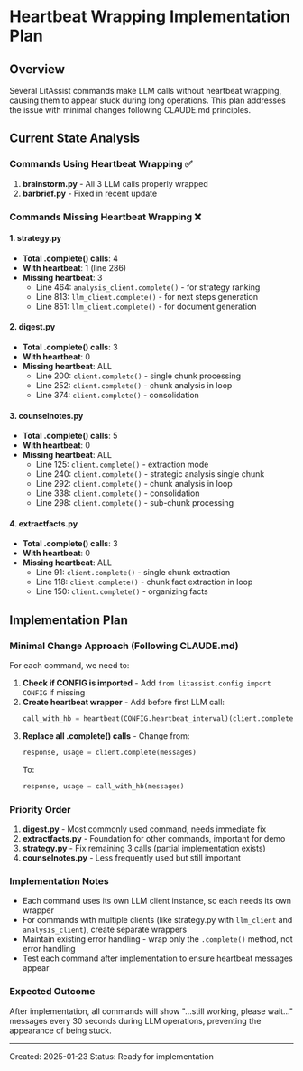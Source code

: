 # Heartbeat Wrapping Implementation Plan

## Overview
Several LitAssist commands make LLM calls without heartbeat wrapping, causing them to appear stuck during long operations. This plan addresses the issue with minimal changes following CLAUDE.md principles.

## Current State Analysis

### Commands Using Heartbeat Wrapping ✅
1. **brainstorm.py** - All 3 LLM calls properly wrapped
2. **barbrief.py** - Fixed in recent update

### Commands Missing Heartbeat Wrapping ❌

#### 1. strategy.py
- **Total .complete() calls**: 4
- **With heartbeat**: 1 (line 286)
- **Missing heartbeat**: 3
  - Line 464: `analysis_client.complete()` - for strategy ranking
  - Line 813: `llm_client.complete()` - for next steps generation
  - Line 851: `llm_client.complete()` - for document generation

#### 2. digest.py
- **Total .complete() calls**: 3
- **With heartbeat**: 0
- **Missing heartbeat**: ALL
  - Line 200: `client.complete()` - single chunk processing
  - Line 252: `client.complete()` - chunk analysis in loop
  - Line 374: `client.complete()` - consolidation

#### 3. counselnotes.py
- **Total .complete() calls**: 5
- **With heartbeat**: 0
- **Missing heartbeat**: ALL
  - Line 125: `client.complete()` - extraction mode
  - Line 240: `client.complete()` - strategic analysis single chunk
  - Line 292: `client.complete()` - chunk analysis in loop
  - Line 338: `client.complete()` - consolidation
  - Line 298: `client.complete()` - sub-chunk processing

#### 4. extractfacts.py
- **Total .complete() calls**: 3
- **With heartbeat**: 0
- **Missing heartbeat**: ALL
  - Line 91: `client.complete()` - single chunk extraction
  - Line 118: `client.complete()` - chunk fact extraction in loop
  - Line 150: `client.complete()` - organizing facts

## Implementation Plan

### Minimal Change Approach (Following CLAUDE.md)

For each command, we need to:

1. **Check if CONFIG is imported** - Add `from litassist.config import CONFIG` if missing
2. **Create heartbeat wrapper** - Add before first LLM call:
   ```python
   call_with_hb = heartbeat(CONFIG.heartbeat_interval)(client.complete)
   ```
3. **Replace all .complete() calls** - Change from:
   ```python
   response, usage = client.complete(messages)
   ```
   To:
   ```python
   response, usage = call_with_hb(messages)
   ```

### Priority Order

1. **digest.py** - Most commonly used command, needs immediate fix
2. **extractfacts.py** - Foundation for other commands, important for demo
3. **strategy.py** - Fix remaining 3 calls (partial implementation exists)
4. **counselnotes.py** - Less frequently used but still important

### Implementation Notes

- Each command uses its own LLM client instance, so each needs its own wrapper
- For commands with multiple clients (like strategy.py with `llm_client` and `analysis_client`), create separate wrappers
- Maintain existing error handling - wrap only the `.complete()` method, not error handling
- Test each command after implementation to ensure heartbeat messages appear

### Expected Outcome

After implementation, all commands will show "…still working, please wait…" messages every 30 seconds during LLM operations, preventing the appearance of being stuck.

---

Created: 2025-01-23
Status: Ready for implementation